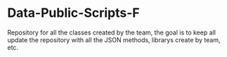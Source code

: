 # Data-Public-Scripts-F
Repository for all the classes created by the team, the goal is to keep all update the repository with all the JSON methods, librarys create by team, etc.

